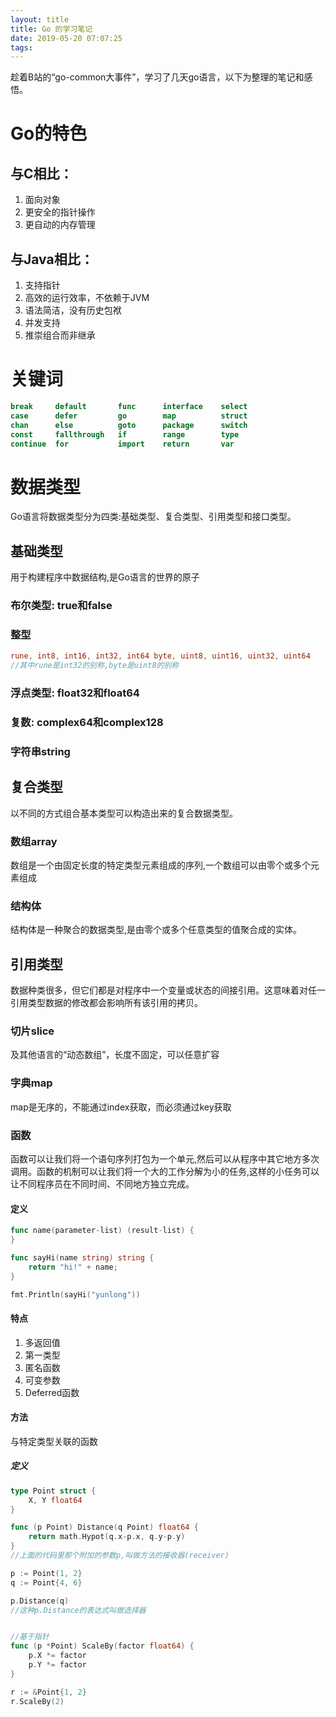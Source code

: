 ```yaml
---
layout: title
title: Go 的学习笔记
date: 2019-05-20 07:07:25
tags:
---
```

趁着B站的“go-common大事件”，学习了几天go语言，以下为整理的笔记和感悟。

#  Go的特色

## 与C相比：
1. 面向对象
2. 更安全的指针操作
3. 更自动的内存管理

## 与Java相比：
1. 支持指针
2. 高效的运行效率，不依赖于JVM
3. 语法简洁，没有历史包袱
4. 并发支持
5. 推崇组合而非继承

<!-- more -->
# 关键词
```go
break     default       func      interface    select 
case      defer         go        map          struct 
chan      else          goto      package      switch 
const     fallthrough   if        range        type 
continue  for           import    return       var
```

# 数据类型
Go语言将数据类型分为四类:基础类型、复合类型、引用类型和接口类型。

## 基础类型
用于构建程序中数据结构,是Go语言的世界的原子

### 布尔类型: true和false

### 整型
```go
rune, int8, int16, int32, int64 byte, uint8, uint16, uint32, uint64
//其中rune是int32的别称,byte是uint8的别称
```

### 浮点类型: float32和float64

### 复数: complex64和complex128

### 字符串string

## 复合类型
以不同的方式组合基本类型可以构造出来的复合数据类型。

### 数组array
数组是一个由固定长度的特定类型元素组成的序列,一个数组可以由零个或多个元素组成

### 结构体
结构体是一种聚合的数据类型,是由零个或多个任意类型的值聚合成的实体。

## 引用类型
数据种类很多，但它们都是对程序中一个变量或状态的间接引用。这意味着对任一引用类型数据的修改都会影响所有该引用的拷贝。

### 切片slice
及其他语言的“动态数组”，长度不固定，可以任意扩容

### 字典map
map是无序的，不能通过index获取，而必须通过key获取 

### 函数
函数可以让我们将一个语句序列打包为一个单元,然后可以从程序中其它地方多次调用。函数的机制可以让我们将一个大的工作分解为小的任务,这样的小任务可以让不同程序员在不同时间、不同地方独立完成。

#### 定义
```go
func name(parameter-list) (result-list) {
}

func sayHi(name string) string {
	return "hi!" + name;
}

fmt.Println(sayHi("yunlong"))
```

#### 特点
1. 多返回值
2. 第一类型
3. 匿名函数
4. 可变参数
5. Deferred函数

#### 方法
与特定类型关联的函数

##### 定义
```go
type Point struct {
	X, Y float64
}

func (p Point) Distance(q Point) float64 {
	return math.Hypot(q.x-p.x, q.y-p.y)
}
//上面的代码里那个附加的参数p,叫做方法的接收器(receiver)

p := Point(1, 2}
q := Point{4, 6}

p.Distance(q)
//这种p.Distance的表达式叫做选择器


//基于指针
func (p *Point) ScaleBy(factor float64) {
	p.X *= factor
	p.Y *= factor
}

r := &Point{1, 2}
r.ScaleBy(2)

```
